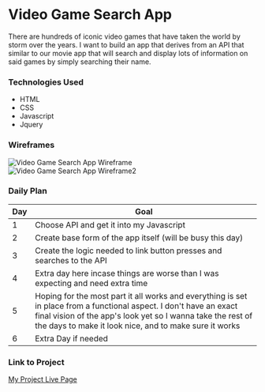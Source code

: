 # Video Game Search App

There are hundreds of iconic video games that have taken the world by storm over the years. I want to build an app that derives from an API that similar to our movie app that will search and display lots of information on said games by simply searching their name.

### Technologies Used

- HTML 
- CSS
- Javascript
- Jquery

### Wireframes

![Video Game Search App Wireframe](https://user-images.githubusercontent.com/114807641/197364045-e69acdc0-1378-4402-b72c-cd63b7b9471c.jpeg)
![Video Game Search App Wireframe2](https://user-images.githubusercontent.com/114807641/197364206-dd9751ac-bd3f-49fe-8f1b-ac0381ae0ad6.jpeg)

### Daily Plan

| Day | Goal |
|-----|------|
| 1 | Choose API and get it into my Javascript |
| 2 | Create base form of the app itself (will be busy this day) |
| 3 | Create the logic needed to link button presses and searches to the API |
| 4 | Extra day here incase things are worse than I was expecting and need extra time |
| 5 | Hoping for the most part it all works and everything is set in place from a functional aspect. I don't have an exact final vision of the app's look yet so I wanna take the rest of the days to make it look nice, and to make sure it works |
| 6 | Extra Day if needed

### Link to Project
[My Project Live Page](https://www.google.com)
